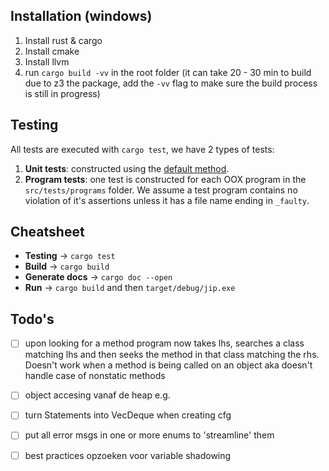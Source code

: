 ## Installation (windows)
1. Install rust & cargo
2. Install cmake 
3. Install llvm
4. run `cargo build -vv` in the root folder (it can take 20 - 30 min to build due to z3 the package, add the `-vv` flag to make sure the build process is still in progress)

## Testing
All tests are executed with `cargo test`, we have 2 types of tests:

1. **Unit tests**: constructed using the [default method](https://doc.rust-lang.org/rust-by-example/testing/unit_testing.html).
1. **Program tests**: one test is constructed for each OOX program in the `src/tests/programs` folder. We assume a test program contains no violation of it's assertions unless it has a file name ending in `_faulty`.

## Cheatsheet
- **Testing** -> `cargo test`
- **Build** -> `cargo build`
- **Generate docs** -> `cargo doc --open`
- **Run** -> `cargo build` and then `target/debug/jip.exe`

## Todo's
- [ ] upon looking for a method program now takes lhs, searches a class matching lhs and then seeks the method in that class matching the rhs. Doesn't work when a method is being called on an object aka doesn't handle case of nonstatic methods
- [ ] object accesing vanaf de heap e.g.
- [ ] turn Statements into VecDeque<Statement> when creating cfg

- [ ] put all error msgs in one or more enums to 'streamline' them
- [ ] best practices opzoeken voor variable shadowing